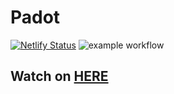# Padot

[![Netlify Status](https://api.netlify.com/api/v1/badges/b9260823-c182-4e76-8400-c6a7416fae5e/deploy-status)](https://app.netlify.com/sites/padot/deploys)
![example workflow](https://github.com/MASTER0811/Padot/actions/workflows/index.html/badge.svg)

## Watch on [HERE](https://padot.netlify.app)
